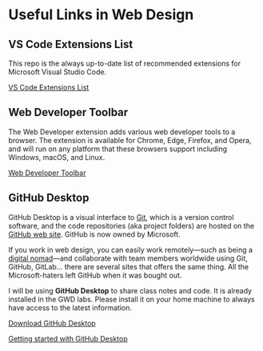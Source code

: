 # Useful Links in Web Design

## VS Code Extensions List

This repo is the always up-to-date list of recommended extensions for Microsoft Visual Studio Code.

[VS Code Extensions List](https://github.com/JACGWD/VS-Code-Extensions-List)

## Web Developer Toolbar

The Web Developer extension adds various web developer tools to a browser. The extension is available for Chrome, Edge, Firefox, and Opera, and will run on any platform that these browsers support including Windows, macOS, and Linux.

[Web Developer Toolbar](https://chrispederick.com/work/web-developer/)


## GitHub Desktop

GitHub Desktop is a visual interface to [Git](https://en.wikipedia.org/wiki/Git), which is a version control software, and the code repositories (aka project folders) are hosted on the [GitHub web site](https://www.github.com). GitHub is now owned by Microsoft.

If you work in web design, you can easily work remotely—such as being a [digital nomad](https://en.wikipedia.org/wiki/Digital_nomad)—and collaborate with team members worldwide using Git, GitHub, GitLab... there are several sites that offers the same thing. All the Microsoft-haters left GitHub when it was bought out.

I will be using **GitHub Desktop** to share class notes and code. It is already installed in the GWD labs. Please install it on your home machine to always have access to the latest information.

[Download GitHub Desktop](https://desktop.github.com/download/)

[Getting started with GitHub Desktop](https://docs.github.com/en/desktop/overview/getting-started-with-github-desktop)